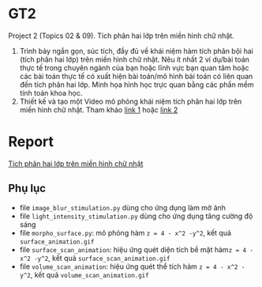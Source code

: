 # GT2
Project 2 (Topics 02 & 09). Tích phân hai lớp trên miền hình chữ nhật.
 1. Trình bày ngắn gọn, súc tích, đầy đủ về khái niệm hàm tích phân bội hai (tích phân hai lớp) trên miền
 hình chữ nhật. Nêu ít nhất 2 ví dụ/bài toán thực tế trong chuyên ngành của bạn hoặc lĩnh vực bạn quan
 tâm hoặc các bài toán thực tế có xuất hiện bài toán/mô hình bài toán có liên quan đến tích phân hai
 lớp. Minh họa hình học trực quan bằng các phần mềm tính toán khoa học.
 2. Thiết kế và tạo một Video mô phỏng khái niệm tích phân hai lớp trên miền hình chữ nhật. Tham khảo
[ link 1](https://www.youtube.com/watch?v=gifQWtTWqEY) hoặc [link 2](https://www.youtube.com/watch?v=DTVk8oa2f8s)

# Report
[Tích phân hai lớp trên miền hình chữ nhật](https://www.overleaf.com/read/cmfxmbmcdvgc#c734fe)

## Phụ lục
- file `image_blur_stimulation.py` dùng cho ứng dụng làm mờ ảnh
- file `light_intensity_stimulation.py` dùng cho ứng dụng tăng cường độ sáng
- file `morpho_surface.py`: mô phỏng hàm `z = 4 - x^2 -y^2`, kết quả `surface_animation.gif`
- file `surface_scan_animation`: hiệu ứng quét diện tích bề mặt hàm`z = 4 - x^2 -y^2`, kết quả `surface_scan_animation.gif`
- file `volume_scan_animation`: hiệu ứng quét thể tích hàm `z = 4 - x^2 -y^2`, kết quả `volume_scan_animation.gif`